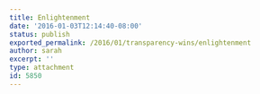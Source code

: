 ```yaml
---
title: Enlightenment
date: '2016-01-03T12:14:40-08:00'
status: publish
exported_permalink: /2016/01/transparency-wins/enlightenment
author: sarah
excerpt: ''
type: attachment
id: 5850
---
```

<!DOCTYPE html PUBLIC "-//W3C//DTD HTML 4.0 Transitional//EN" "http://www.w3.org/TR/REC-html40/loose.dtd">
<?xml encoding="UTF-8">
